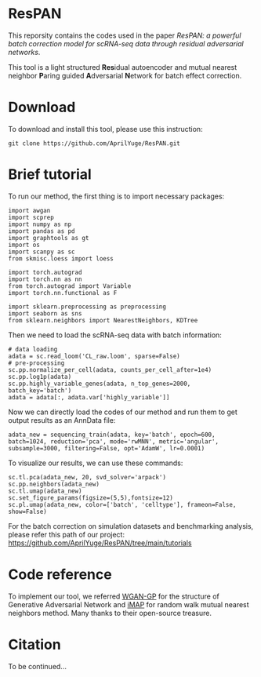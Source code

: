 # ResPAN
This reporsity contains the codes used in the paper _ResPAN: a powerful batch correction model for scRNA-seq data through residual adversarial networks_.

This tool is a light structured **Res**idual autoencoder and mutual nearest neighbor **P**aring guided **A**dversarial **N**etwork for batch effect correction.


# Download 
To download and install this tool, please use this instruction:
```
git clone https://github.com/AprilYuge/ResPAN.git
```
# Brief tutorial
To run our method, the first thing is to import necessary packages:
```
import awgan
import scprep
import numpy as np
import pandas as pd
import graphtools as gt
import os
import scanpy as sc
from skmisc.loess import loess

import torch.autograd
import torch.nn as nn
from torch.autograd import Variable
import torch.nn.functional as F  

import sklearn.preprocessing as preprocessing
import seaborn as sns
from sklearn.neighbors import NearestNeighbors, KDTree

```
Then we need to load the scRNA-seq data with batch information:
```
# data loading
adata = sc.read_loom('CL_raw.loom', sparse=False) 
# pre-processing
sc.pp.normalize_per_cell(adata, counts_per_cell_after=1e4)
sc.pp.log1p(adata)
sc.pp.highly_variable_genes(adata, n_top_genes=2000, batch_key='batch')
adata = adata[:, adata.var['highly_variable']]

```
Now we can directly load the codes of our method and run them to get output results as an AnnData file:
```
adata_new = sequencing_train(adata, key='batch', epoch=600, batch=1024, reduction='pca', mode='rwMNN', metric='angular', subsample=3000, filtering=False, opt='AdamW', lr=0.0001)
```

To visualize our results, we can use these commands:
```
sc.tl.pca(adata_new, 20, svd_solver='arpack')
sc.pp.neighbors(adata_new)
sc.tl.umap(adata_new)
sc.set_figure_params(figsize=(5,5),fontsize=12)
sc.pl.umap(adata_new, color=['batch', 'celltype'], frameon=False, show=False)
```

For the batch correction on simulation datasets and benchmarking analysis, please refer this path of our project:
https://github.com/AprilYuge/ResPAN/tree/main/tutorials

# Code reference

To implement our tool, we referred [WGAN-GP](https://github.com/Zeleni9/pytorch-wgan) for the structure of Generative Adversarial Network and [iMAP](https://github.com/Svvord/iMAP) for random walk mutual nearest neighbors method. Many thanks to their open-source treasure.

# Citation
To be continued...


